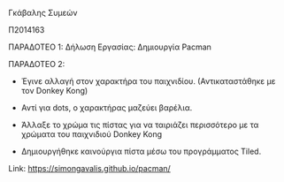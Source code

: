 Γκάβαλης Συμεών 

Π2014163

ΠΑΡΑΔΟΤΕΟ 1:
Δήλωση Εργασίας: Δημιουργία Pacman


ΠΑΡΑΔΟΤΕΟ 2:

- Έγινε αλλαγή στον χαρακτήρα του παιχνιδίου. (Αντικαταστάθηκε με τον Donkey Kong)

- Αντί για dots, ο χαρακτήρας μαζεύει βαρέλια.

- Άλλαξε το χρώμα τις πίστας για να ταιριάζει περισσότερο με τα χρώματα του παιχνιδιού Donkey Kong

- Δημιουργήθηκε καινούργια πίστα μέσω του προγράμματος Tiled.

Link:  https://simongavalis.github.io/pacman/

